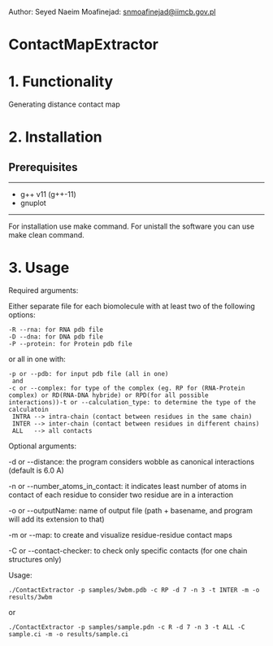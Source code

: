 Author:	
		Seyed Naeim Moafinejad: snmoafinejad@iimcb.gov.pl
# ContactMapExtractor
# 1. Functionality
Generating distance contact map

# 2. Installation
## Prerequisites
---
- g++ v11 (g++-11)
- gnuplot
---

For installation use make command.
For unistall the software you can use make clean command. 

# 3. Usage

Required arguments:

Either separate file for each biomolecule with at least two of the following options:

	-R --rna: for RNA pdb file
	-D --dna: for DNA pdb file
	-P --protein: for Protein pdb file

or all in one with:

	-p or --pdb: for input pdb file (all in one)
	 and
	-c or --complex: for type of the complex (eg. RP for (RNA-Protein complex) or RD(RNA-DNA hybride) or RPD(for all possible interactions))-t or --calculation_type: to determine the type of the calculatoin
	 INTRA --> intra-chain (contact between residues in the same chain)
	 INTER --> inter-chain (contact between residues in different chains)
	 ALL   --> all contacts

Optional arguments:

-d or --distance: the program considers wobble as canonical interactions (default is 6.0 A)

-n or --number_atoms_in_contact: it indicates least number of atoms in contact of each residue to consider two residue are in a interaction

-o or --outputName: name of output file (path + basename, and program will add its extension to that)

-m or --map: to create and visualize residue-residue contact maps

-C or --contact-checker: to check only specific contacts (for one chain structures only)

Usage:
	
	./ContactExtractor -p samples/3wbm.pdb -c RP -d 7 -n 3 -t INTER -m -o results/3wbm
or
	
	./ContactExtractor -p samples/sample.pdn -c R -d 7 -n 3 -t ALL -C sample.ci -m -o results/sample.ci

